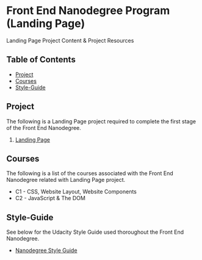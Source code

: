# Front End Nanodegree Program (Landing Page)

Landing Page Project Content & Project Resources

## Table of Contents

- [Project](#project)
- [Courses](#courses)
- [Style-Guide](#style-guide)

## Project

The following is a Landing Page project required to complete the first stage of the Front End Nanodegree.

1. [Landing Page](https://github.com/Abdulrahman-Mashaal/Landing-Page.git)

## Courses

The following is a list of the courses associated with the Front End Nanodegree related with Landing Page project.

- C1 - CSS, Website Layout, Website Components
- C2 - JavaScript & The DOM

## Style-Guide

See below for the Udacity Style Guide used thoroughout the Front End Nanodegree.

- [Nanodegree Style Guide](http://udacity.github.io/frontend-nanodegree-styleguide/)
